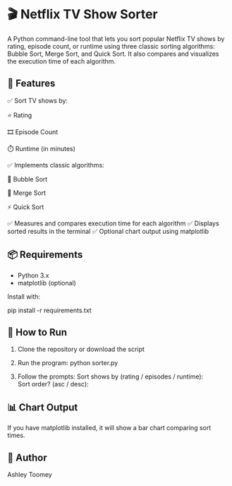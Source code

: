 # 🎬 Netflix TV Show Sorter

A Python command-line tool that lets you sort popular Netflix TV shows by rating, episode count, or runtime using three classic sorting algorithms: Bubble Sort, Merge Sort, and Quick Sort. It also compares and visualizes the execution time of each algorithm.

## 🔧 Features
✅ Sort TV shows by:

⭐ Rating

🎞️ Episode Count

⏱️ Runtime (in minutes)

✅ Implements classic algorithms:

🫧 Bubble Sort

🧩 Merge Sort

⚡ Quick Sort

✅ Measures and compares execution time for each algorithm
✅ Displays sorted results in the terminal
✅ Optional chart output using matplotlib

## 📦 Requirements
- Python 3.x
- matplotlib (optional)

Install with:

pip install -r requirements.txt

## 🚀 How to Run

1. Clone the repository or download the script

2. Run the program:
python sorter.py

3. Follow the prompts:
Sort shows by (rating / episodes / runtime):  
Sort order? (asc / desc):

## 📊 Chart Output
If you have matplotlib installed, it will show a bar chart comparing sort times.

## 👤 Author
Ashley Toomey
